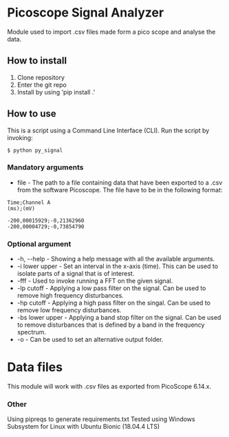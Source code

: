 # Picoscope Signal Analyzer
Module used to import .csv files made form a pico scope and analyse the data.

## How to install
1. Clone repository
2. Enter the git repo
3. Install by using 'pip install .'

## How to use
This is a script using a Command Line Interface (CLI). Run the script by invoking:
```
$ python py_signal
```

### Mandatory arguments
* file - The path to a file containing data that have been exported to a .csv from the software Picoscope. The file have to be in the following format:

```
Time;Channel A
(ms);(mV)

-200,00015929;-0,21362960
-200,00004729;-0,73854790
```

### Optional argument
* -h, --help - Showing a help message with all the available arguments.
* -i lower upper - Set an interval in the x-axis (time). This can be used to isolate parts of a signal that is of interest.
* -fff - Used to invoke running a FFT on the given signal.
* -lp cutoff - Applying a low pass filter on the signal. Can be used to remove high frequency disturbances.
* -hp cutoff - Applying a high pass filter on the singal. Can be used to remove low frequency disturbances.
* -bs lower upper - Applying a band stop filter on the signal. Can be used to remove disturbances that is defined by a band in the frequency spectrum.
* -o - Can be used to set an alternative output folder.

# Data files
This module will work with .csv files as exported from PicoScope 6.14.x.

### Other
Using pipreqs to generate requirements.txt
Tested using Windows Subsystem for Linux with Ubuntu Bionic (18.04.4 LTS)
